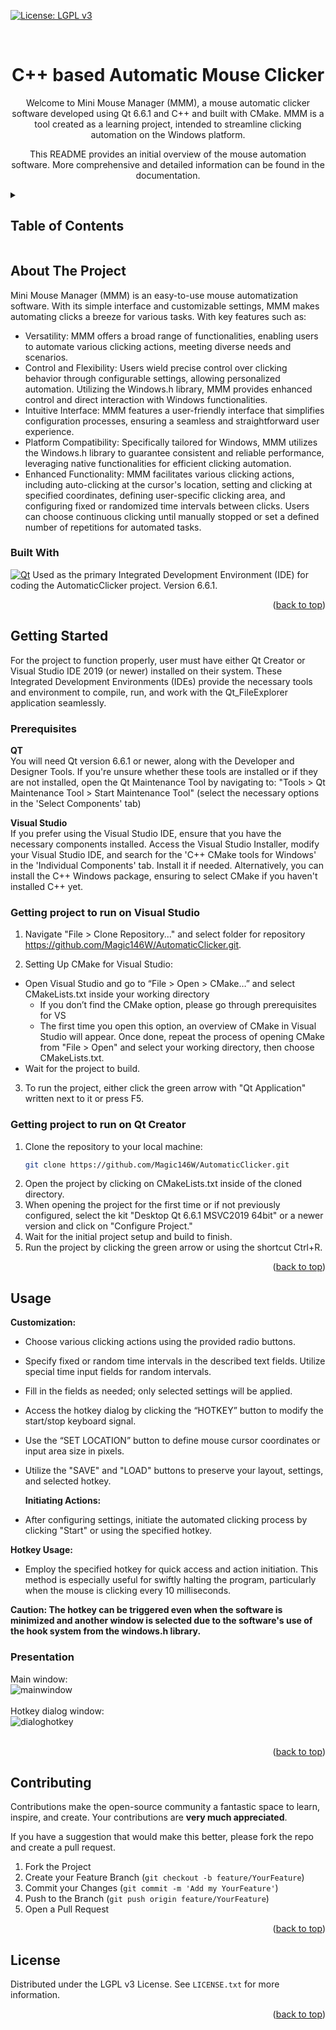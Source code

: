 <a name="readme-top"></a>
[![License: LGPL v3](https://img.shields.io/badge/License-LGPL_v3-blue.svg)](https://github.com/Magic146W/Qt_FileExplorer/blob/master/LICENSE)

<br />
<div align="center">
  <h1 align="center">C++ based Automatic Mouse Clicker</h1>

Welcome to Mini Mouse Manager (MMM), a mouse automatic clicker software developed using Qt 6.6.1 and C++ and built with CMake. MMM is a tool created as a learning project, intended to streamline clicking automation on the Windows platform.<br>


  <p align="center">
    This README provides an initial overview of the mouse automation software. More comprehensive and detailed information can be found in the documentation.
    <br />
  </p>
</div>

<details>
  <summary><h2>Table of Contents</h2></summary>
  <ol>
    <li>
      <a href="#about-the-project">About The Project</a>
      <ul>
        <li><a href="#built-with">Built With</a></li>
      </ul>
    </li>
    <li>
      <a href="#getting-started">Getting Started</a>
      <ul>
        <li><a href="#prerequisites">Prerequisites</a></li>
        <li><a href="#getting-project-to-run-on-visual-studio">Getting project to run on Visual Studio</a></li>
        <li><a href="#getting-project-to-run-on-qt-creator">Getting project to run on Qt Creator</a></li>
      </ul>
    </li>
    <li>
     <a href="#usage">Usage</a>
      <ul>
        <li><a href="#presentation">Presentation</a></li>
      </ul>
    </li>
    <li><a href="#contributing">Contributing</a></li>
    <li><a href="#license">License</a></li>
  </ol>
</details>

## About The Project

Mini Mouse Manager (MMM) is an easy-to-use mouse automatization software. With its simple interface and customizable settings, MMM makes automating clicks a breeze for various tasks. With key features such as:
- Versatility: MMM offers a broad range of functionalities, enabling users to automate various clicking actions, meeting diverse needs and scenarios.
- Control and Flexibility: Users wield precise control over clicking behavior through configurable settings, allowing personalized automation. Utilizing the Windows.h library, MMM provides enhanced control and direct interaction with Windows functionalities.
- Intuitive Interface: MMM features a user-friendly interface that simplifies configuration processes, ensuring a seamless and straightforward user experience.
- Platform Compatibility: Specifically tailored for Windows, MMM utilizes the Windows.h library to guarantee consistent and reliable performance, leveraging native functionalities for efficient clicking automation.
- Enhanced Functionality: MMM facilitates various clicking actions, including auto-clicking at the cursor's location, setting and clicking at specified coordinates, defining user-specific clicking area, and configuring fixed or randomized time intervals between clicks. Users can choose continuous clicking until manually stopped or set a defined number of repetitions for automated tasks.

### Built With

[![Qt](https://img.shields.io/badge/Qt-%23217346.svg?style=for-the-badge&logo=Qt&logoColor=white)](https://www.qt.io/download-open-source) Used as the primary Integrated Development Environment (IDE) for coding the AutomaticClicker project. Version 6.6.1.
<br>

<p align="right">(<a href="#readme-top">back to top</a>)</p>

## Getting Started

For the project to function properly, user must have either Qt Creator or Visual Studio IDE 2019 (or newer) installed on their system. These Integrated Development Environments (IDEs) provide the necessary tools and environment to compile, run, and work with the Qt_FileExplorer application seamlessly.

### Prerequisites

**QT**<br>
You will need Qt version 6.6.1 or newer, along with the Developer and Designer Tools. If you're unsure whether these tools are installed or if they are not installed, open the Qt Maintenance Tool by navigating to:
"Tools > Qt Maintenance Tool > Start Maintenance Tool" (select the necessary options in the 'Select Components' tab)
<br>

**Visual Studio**<br>
If you prefer using the Visual Studio IDE, ensure that you have the necessary components installed. Access the Visual Studio Installer, modify your Visual Studio IDE, and search for the 'C++ CMake tools for Windows' in the 'Individual Components' tab. Install it if needed. Alternatively, you can install the C++ Windows package, ensuring to select CMake if you haven't installed C++ yet.
    
### Getting project to run on Visual Studio

1. Navigate "File > Clone Repository..." and select folder for repository <a href="https://github.com/Magic146W/AutomaticClicker.git">https://github.com/Magic146W/AutomaticClicker.git</a>.

2. Setting Up CMake for Visual Studio:
- Open Visual Studio and go to “File &gt; Open &gt; CMake…” and select CMakeLists.txt inside your working directory<br>
  - If you don’t find the CMake option, please go through prerequisites for VS<br>
  -  The first time you open this option, an overview of CMake in Visual Studio will appear. Once done, repeat the process of opening CMake from "File &gt; Open" and select your working directory, then choose CMakeLists.txt.<br>
-  Wait for the project to build.
3. To run the project, either click the green arrow with "Qt Application" written next to it or press F5.


### Getting project to run on Qt Creator

1. Clone the repository to your local machine:
   ```sh
   git clone https://github.com/Magic146W/AutomaticClicker.git
   ```
2. Open the project by clicking on CMakeLists.txt inside of the cloned directory.
3. When opening the project for the first time or if not previously configured, select the kit "Desktop Qt 6.6.1 MSVC2019 64bit" or a newer version and click on "Configure Project."
4. Wait for the initial project setup and build to finish.
5. Run the project by clicking the green arrow or using the shortcut Ctrl+R.

<p align="right">(<a href="#readme-top">back to top</a>)</p>

## Usage

 **Customization:**
 
- Choose various clicking actions using the provided radio buttons.
- Specify fixed or random time intervals in the described text fields. Utilize special time input fields for random intervals.
- Fill in the fields as needed; only selected settings will be applied.
- Access the hotkey dialog by clicking the “HOTKEY” button to modify the start/stop keyboard signal.
- Use the “SET LOCATION” button to define mouse cursor coordinates or input area size in pixels.
- Utilize the "SAVE" and "LOAD" buttons to preserve your layout, settings, and selected hotkey.

  **Initiating Actions:**

- After configuring settings, initiate the automated clicking process by clicking "Start" or using the specified hotkey.
  
 **Hotkey Usage:**
  
- Employ the specified hotkey for quick access and action initiation. This method is especially useful for swiftly halting the program, particularly when the mouse is clicking every 10 milliseconds.
  
**Caution: The hotkey can be triggered even when the software is minimized and another window is selected due to the software's use of the hook system from the windows.h library.**

### Presentation
Main window:
<br>
![mainwindow](https://github.com/Magic146W/AutomaticClicker/assets/88307484/7c2d4e13-4aa0-43c9-9cf6-b1a90d6e6af8)
<br>
<br>
Hotkey dialog window:
<br>
 ![dialoghotkey](https://github.com/Magic146W/AutomaticClicker/assets/88307484/f6f32281-f883-4d37-a89a-08ab12c55ea6)
<br>
<br>
<p align="right">(<a href="#readme-top">back to top</a>)</p>

## Contributing

Contributions make the open-source community a fantastic space to learn, inspire, and create. Your contributions are **very much appreciated**.

If you have a suggestion that would make this better, please fork the repo and create a pull request.

1. Fork the Project
2. Create your Feature Branch (`git checkout -b feature/YourFeature`)
3. Commit your Changes (`git commit -m 'Add my YourFeature'`)
4. Push to the Branch (`git push origin feature/YourFeature`)
5. Open a Pull Request

<p align="right">(<a href="#readme-top">back to top</a>)</p>

## License

Distributed under the LGPL v3 License. See `LICENSE.txt` for more information.

<p align="right">(<a href="#readme-top">back to top</a>)</p>



